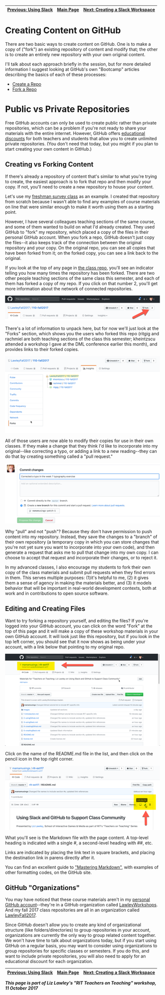 | [Previous: Using Slack](3-usingSlack.md) | [Main Page](README.md) | [Next: Creating a Slack Workspace](5-creatingSlack.md) |
|--------------------------------|-----------------------------|------------------------|

# Creating Content on GitHub

There are two basic ways to create content on GitHub. One is to make a copy of ("fork") an existing repository of content and modify that; the other is to create an entirely new repository with your own original content. 

I'll talk about each approach briefly in the session, but for more detailed information I suggest looking at GitHub's own "Bootcamp" articles describing the basics of each of these processes: 

- [Create a Repo](https://help.github.com/articles/create-a-repo/)
- [Fork a Repo](https://help.github.com/articles/fork-a-repo/)

# Public vs Private Repositories
Free GitHub accounts can only be used to create public rather than private repositories, which can be a problem if you're not ready to share your materials with the entire internet. However, GitHub offers [educational discounts](https://education.github.com) for both teachers and students that allow you to create unlimited private repositories. (You don't need that today, but you might if you plan to start creating your own content in GitHub.)

## Creating vs Forking Content
If there's already a repository of content that's similar to what you're trying to create, the easiest approach is to fork that repo and then modify your copy. If not, you'll need to create a new repository to house your content. 

Let's use my [freshman survey class](https://github.com/LawleyFall2017/110-fall2017) as an example. I created that repository from scratch because I wasn't able to find any examples of course materials on line that were similar enough to make it worth using them as a starting point. 

However, I have several colleagues teaching sections of the same course, and some of them wanted to build on what I'd already created. They used GitHub to "fork" my repository, which placed a copy of the files in their personal GitHub account. When you fork a repo, GitHub doesn't just copy the files--it also keeps track of the connection between the original repository and your copy. On the original repo, you can see all copies that have been forked from it; on the forked copy, you can see a link back to the original. 

If you look at the top of any page in [the class repo](https://github.com/LawleyFall2017/110-fall2017), you'll see an indicator telling you how many times the repository has been forked. There are two other people teaching sections of the same class this semester, and each of them has forked a copy of my repo. If you click on that number 2, you'll get more information about the network of connected repositories. 

![GitHub fork count](images/github-forkcount.png)

There's a lot of information to unpack here, but for now we'll just look at the "Forks" section, which shows you the users who forked this repo (ritgig and rachmiel are both teaching sections of the class this semester; kheintzscu attended a workshop I gave at the DML conference earlier this month), and provides links to their forked copies. 

![GitHub fork list](images/github-forks.png)

All of those users are now able to modify their copies for use in their own classes. If they make a change that they think I'd like to incorporate into my original--like correcting a typo, or adding a link to a new reading--they can do that by creating something called a "pull request." 

![GitHub pull request](images/github-pull-request.png)

Why "pull" and not "push"? Because they don't have permission to push content into my repository. Instead, they save the changes to a "branch" of their own repository (a temporary copy in which you can store changes that you're not yet sure you want to incorporate into your own code), and then generate a request that asks me to pull that change into my own copy. I can choose to accept that request and incorporate their changes, or to reject it. 

In my advanced classes, I also encourage my students to fork their own copy of the class materials and submit pull requests when they find errors in them. This serves multiple purposes: (1)it's helpful to me, (2) it gives them a sense of agency in making the materials better, and (3) it models behavior that will be important in real-world development contexts, both at work and in contributions to open source software. 

## Editing and Creating Files
Want to try forking a repository yourself, and editing the files? If you're logged into your GitHub account, you can click on the word "Fork" at the top of this page and it will make a copy of these workshop materials in your own GitHub account. It will look just like this repository, but if you look in the top left corner, you should see that it now shows as being under your account, with a link below that pointing to my original repo. 

![GitHub forked repo](images/github-forked-copy.png)

Click on the name of the README.md file in the list, and then click on the pencil icon in the top right corner.

![GitHub edit file](images/github-edit.png)

What you'll see is the Markdown file with the page content. A top-level heading is indicated with a single \#, a second-level heading with \#\#, etc. 

Links are indicated by placing the link text in square brackets, and placing the destination link in parens directly after it. 

You can find an excellent guide to ["Mastering Markdown"](https://guides.github.com/features/mastering-markdown/), with examples of other formatting codes, on the GitHub site. 

## GitHub "Organizations"

You may have noticed that these course materials aren't in my [personal GitHub account](https://github.com/mamamusings)--they're in a GitHub organization called [LawleyWorkshops](https://github.com/LawleyWorkshops). And my fall 2017 class repositories are all in an organization called [LawleyFall2017](https://github.com/LawleyFall2017). 

Since GitHub doesn't allow you to create any kind of organizational structure (like folders/directories) to group repositories in your account, organizations are currently the only way to group related content together. We won't have time to talk about organizations today, but if you start using GitHub on a regular basis, you may want to consider using organizations to group repositories for specific classes or semesters. If you do this, and want to include private repositories, you will also need to apply for an educational discount for each organization.

| [Previous: Using Slack](3-usingSlack.md) | [Main Page](README.md) | [Next: Creating a Slack Workspace](5-creatingSlack.md) |
|--------------------------------|-----------------------------|------------------------|

***This page is part of Liz Lawley's "RIT Teachers on Teaching" workshop, 11 October 2017***


